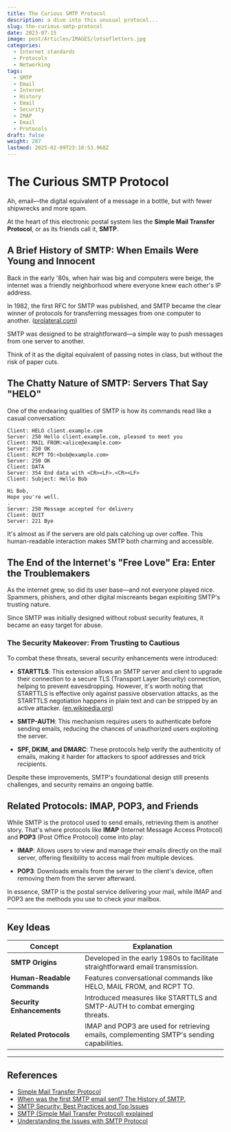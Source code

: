 ```yaml
---
title: The Curious SMTP Protocol
description: a dive into this unusual protocol...
slug: the-curious-smtp-protocol
date: 2023-07-15
image: post/Articles/IMAGES/lotsofletters.jpg
categories:
  - Internet standards
  - Protocols
  - Networking
tags:
  - SMTP
  - Email
  - Internet
  - History
  - Email
  - Security
  - IMAP
  - Email
  - Protocols
draft: false
weight: 287
lastmod: 2025-02-09T23:10:53.968Z
---
```

# The Curious SMTP Protocol

Ah, email—the digital equivalent of a message in a bottle, but with fewer shipwrecks and more spam.

At the heart of this electronic postal system lies the **Simple Mail Transfer Protocol**, or as its friends call it, **SMTP**.

<!--  Let's dive into the quirky world of SMTP, its chitchats, its challenges, and why it's both a relic and a backbone of the internet.
-->

## A Brief History of SMTP: When Emails Were Young and Innocent

Back in the early '80s, when hair was big and computers were beige, the internet was a friendly neighborhood where everyone knew each other's IP address.

In 1982, the first RFC for SMTP was published, and SMTP became the clear winner of protocols for transferring messages from one computer to another. ([prolateral.com](https://www.prolateral.com/help/kb/smtp/420-when-was-the-first-smtp-email.html))

SMTP was designed to be straightforward—a simple way to push messages from one server to another.

Think of it as the digital equivalent of passing notes in class, but without the risk of paper cuts.

## The Chatty Nature of SMTP: Servers That Say "HELO"

One of the endearing qualities of SMTP is how its commands read like a casual conversation:

```
Client: HELO client.example.com
Server: 250 Hello client.example.com, pleased to meet you
Client: MAIL FROM:<alice@example.com>
Server: 250 OK
Client: RCPT TO:<bob@example.com>
Server: 250 OK
Client: DATA
Server: 354 End data with <CR><LF>.<CR><LF>
Client: Subject: Hello Bob

Hi Bob,
Hope you're well.
.
Server: 250 Message accepted for delivery
Client: QUIT
Server: 221 Bye
```

It's almost as if the servers are old pals catching up over coffee. This human-readable interaction makes SMTP both charming and accessible.

## The End of the Internet's "Free Love" Era: Enter the Troublemakers

As the internet grew, so did its user base—and not everyone played nice. Spammers, phishers, and other digital miscreants began exploiting SMTP's trusting nature.

Since SMTP was initially designed without robust security features, it became an easy target for abuse.

### The Security Makeover: From Trusting to Cautious

To combat these threats, several security enhancements were introduced:

* **STARTTLS**: This extension allows an SMTP server and client to upgrade their connection to a secure TLS (Transport Layer Security) connection, helping to prevent eavesdropping. However, it's worth noting that STARTTLS is effective only against passive observation attacks, as the STARTTLS negotiation happens in plain text and can be stripped by an active attacker. ([en.wikipedia.org](https://en.wikipedia.org/wiki/Simple_Mail_Transfer_Protocol))

* **SMTP-AUTH**: This mechanism requires users to authenticate before sending emails, reducing the chances of unauthorized users exploiting the server.

* **SPF, DKIM, and DMARC**: These protocols help verify the authenticity of emails, making it harder for attackers to spoof addresses and trick recipients.

Despite these improvements, SMTP's foundational design still presents challenges, and security remains an ongoing battle.

## Related Protocols: IMAP, POP3, and Friends

While SMTP is the protocol used to send emails, retrieving them is another story. That's where protocols like **IMAP** (Internet Message Access Protocol) and **POP3** (Post Office Protocol) come into play:

* **IMAP**: Allows users to view and manage their emails directly on the mail server, offering flexibility to access mail from multiple devices.

* **POP3**: Downloads emails from the server to the client's device, often removing them from the server afterward.

In essence, SMTP is the postal service delivering your mail, while IMAP and POP3 are the methods you use to check your mailbox.

<!-- 
## Wrapping Up: The Ever-Evolving World of Email

SMTP has come a long way from its humble beginnings, adapting to the changing landscape of internet communication. While it started as a simple, trusting protocol, the realities of the digital world have necessitated layers of security and authentication. 

Yet, despite its challenges, SMTP remains a testament to the internet's collaborative spirit—a protocol that's both a relic of the past and a cornerstone of our daily digital interactions.
-->

***

## Key Ideas

| Concept                     | Explanation                                                                              |
| --------------------------- | ---------------------------------------------------------------------------------------- |
| **SMTP Origins**            | Developed in the early 1980s to facilitate straightforward email transmission.           |
| **Human-Readable Commands** | Features conversational commands like HELO, MAIL FROM, and RCPT TO.                      |
| **Security Enhancements**   | Introduced measures like STARTTLS and SMTP-AUTH to combat emerging threats.              |
| **Related Protocols**       | IMAP and POP3 are used for retrieving emails, complementing SMTP's sending capabilities. |

***

## References

* [Simple Mail Transfer Protocol](https://en.wikipedia.org/wiki/Simple_Mail_Transfer_Protocol)
* [When was the first SMTP email sent? The History of SMTP.](https://www.prolateral.com/help/kb/smtp/420-when-was-the-first-smtp-email.html)
* [SMTP Security: Best Practices and Top Issues](https://mailtrap.io/blog/smtp-security/)
* [SMTP (Simple Mail Transfer Protocol) explained](https://www.cloudns.net/blog/smtp-simple-mail-transfer-protocol-explained/)
* [Understanding the Issues with SMTP Protocol](https://www.anubisnetworks.com/blog/understanding-the-issues-with-smtp-protocol)
